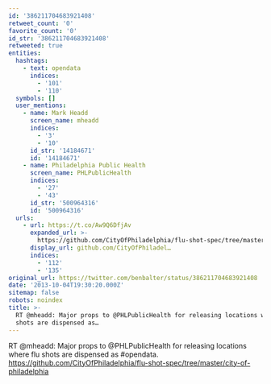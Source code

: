 ```yaml
---
id: '386211704683921408'
retweet_count: '0'
favorite_count: '0'
id_str: '386211704683921408'
retweeted: true
entities:
  hashtags:
    - text: opendata
      indices:
        - '101'
        - '110'
  symbols: []
  user_mentions:
    - name: Mark Headd
      screen_name: mheadd
      indices:
        - '3'
        - '10'
      id_str: '14184671'
      id: '14184671'
    - name: Philadelphia Public Health
      screen_name: PHLPublicHealth
      indices:
        - '27'
        - '43'
      id_str: '500964316'
      id: '500964316'
  urls:
    - url: https://t.co/Aw9Q6DfjAv
      expanded_url: >-
        https://github.com/CityOfPhiladelphia/flu-shot-spec/tree/master/city-of-philadelphia
      display_url: github.com/CityOfPhiladel…
      indices:
        - '112'
        - '135'
original_url: https://twitter.com/benbalter/status/386211704683921408
date: '2013-10-04T19:30:20.000Z'
sitemap: false
robots: noindex
title: >-
  RT @mheadd: Major props to @PHLPublicHealth for releasing locations where flu
  shots are dispensed as…
---
```


RT @mheadd: Major props to @PHLPublicHealth for releasing locations where flu shots are dispensed as #opendata. https://github.com/CityOfPhiladelphia/flu-shot-spec/tree/master/city-of-philadelphia
